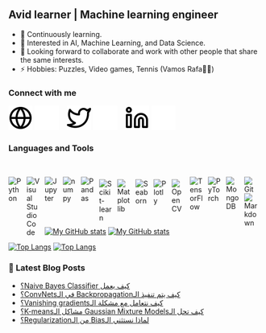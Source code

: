 ## Avid learner | Machine learning engineer

- 🔭 Continuously learning.
- 🌱 Interested in AI, Machine Learning, and Data Science.
- 👯 Looking forward to collaborate and work with other people that share the same interests.
- ⚡ Hobbies: Puzzles, Video games, Tennis (Vamos Rafa💪🏽)

### Connect with me
[![website](./img/globe-light.svg)](https://ahmad-zaki.github.io/#gh-light-mode-only)
[![website](./img/globe-dark.svg)](https://ahmad-zaki.github.io/#gh-dark-mode-only)
&nbsp;&nbsp;
[![website](./img/twitter-light.svg)](https://twitter.com/NotAhmadZaki#gh-light-mode-only)
[![website](./img/twitter-dark.svg)](https://twitter.com/NotAhmadZaki#gh-dark-mode-only)
&nbsp;&nbsp;
[![website](./img/linkedin-light.svg)](https://www.linkedin.com/in/ahmad-el-kholi/#gh-light-mode-only)
[![website](./img/linkedin-dark.svg)](https://www.linkedin.com/in/ahmad-el-kholi/#gh-dark-mode-only)
&nbsp;&nbsp;

### Languages and Tools
<br/>

<a href="https://www.python.org/"><img align="left" alt="Python" width="26px" src="https://cdn.jsdelivr.net/gh/devicons/devicon/icons/python/python-original.svg" style="padding-right:10px;" /></a>
<a href="https://code.visualstudio.com/"><img align="left" alt="Visual Studio Code" width="26px" src="https://cdn.jsdelivr.net/gh/devicons/devicon/icons/vscode/vscode-original.svg" style="padding-right:10px;" /></a>
<a href="https://jupyter.org/"><img align="left" alt="Jupyter" width="26px" src="https://cdn.jsdelivr.net/gh/devicons/devicon/icons/jupyter/jupyter-original.svg" style="padding-right:10px;" /></a>
<a href="https://numpy.org/"><img align="left" alt="numpy" width="26px" src="https://cdn.jsdelivr.net/gh/devicons/devicon/icons/numpy/numpy-original.svg" style="padding-right:10px;" /></a>
<a href="https://pandas.pydata.org/"><img align="left" alt="Pandas" width="26px" src="https://cdn.jsdelivr.net/gh/devicons/devicon/icons/pandas/pandas-original.svg" style="padding-right:10px;" /></a>
<a href="https://scikit-learn.org/"><img align="left" alt="Scikit-learn" width="26px" src="https://upload.wikimedia.org/wikipedia/commons/0/05/Scikit_learn_logo_small.svg" style="padding-right:10px;padding-top:5px;" /></a>
<a href="https://matplotlib.org/"><img align="left" alt="Matplotlib" width="26px" src="https://upload.wikimedia.org/wikipedia/commons/8/84/Matplotlib_icon.svg" style="padding-right:10px;padding-top:5px;" /></a>
<a href="https://seaborn.pydata.org/"><img align="left" alt="Seaborn" width="26px" src="https://seaborn.pydata.org/_images/logo-mark-lightbg.svg" style="padding-right:10px;padding-top:5px;" /></a>
<a href="https://plotly.com/"><img align="left" alt="Plotly" width="26px" src="https://symbols.getvecta.com/stencil_92/6_plotly-icon.1827440fa5.svg" style="padding-right:10px;padding-top:5px;" /></a>
<a href="https://opencv.org/"><img align="left" alt="OpenCV" width="26px" src="https://www.vectorlogo.zone/logos/opencv/opencv-icon.svg" style="padding-right:10px;padding-top:5px;" /></a>
<a href="https://www.tensorflow.org/"><img align="left" alt="TensorFlow" width="26px" src="https://cdn.jsdelivr.net/gh/devicons/devicon/icons/tensorflow/tensorflow-original.svg" style="padding-right:10px;" /></a>
<a href="https://pytorch.org/"><img align="left" alt="PyTorch" width="26px" src="https://upload.wikimedia.org/wikipedia/commons/1/10/PyTorch_logo_icon.svg" style="padding-right:10px;" /></a>
<a href="https://www.mongodb.com/"><img align="left" alt="MongoDB" width="26px" src="https://cdn.jsdelivr.net/gh/devicons/devicon/icons/mongodb/mongodb-original.svg" style="padding-right:10px;" /></a>
<a href="https://git-scm.com/"><img align="left" alt="Git" width="26px" src="https://cdn.jsdelivr.net/gh/devicons/devicon/icons/git/git-original.svg" style="padding-right:10px;" /></a>
<a href="https://daringfireball.net/projects/markdown/"><img align="left" alt="Markdown" width="26px" src="https://cdn.jsdelivr.net/gh/devicons/devicon/icons/markdown/markdown-original.svg" style="padding-right:10px;" /></a>

<br/>
<br/>

---

[![My GitHub stats](https://github-readme-stats.vercel.app/api?username=ahmad-zaki&show_icons=true&hide=prs&count_private=true&hide_border=true)](https://github.com/anuraghazra/github-readme-stats#gh-light-mode-only)
[![My GitHub stats](https://github-readme-stats.vercel.app/api?username=ahmad-zaki&show_icons=true&theme=tokyonight&hide=prs&count_private=true&hide_border=true)](https://github.com/anuraghazra/github-readme-stats#gh-dark-mode-only)

[![Top Langs](https://github-readme-stats.vercel.app/api/top-langs/?username=ahmad-zaki&langs_count=5&layout=compact&hide_border=true)](https://github.com/anuraghazra/github-readme-stats#gh-light-mode-only)
[![Top Langs](https://github-readme-stats.vercel.app/api/top-langs/?username=ahmad-zaki&langs_count=5&layout=compact&theme=tokyonight&hide_border=true)](https://github.com/anuraghazra/github-readme-stats#gh-dark-mode-only)

### 📕 Latest Blog Posts
<!-- BLOG-POST-LIST:START -->
- [؟Naive Bayes Classifier كيف يعمل](https://Ahmad-Zaki.github.io/%D9%83%D9%8A%D9%81-%D9%8A%D8%B9%D9%85%D9%84-naive-bayes-classifier/)
- [؟ConvNetsفي الـ Backpropagationكيف يتم تنفيذ الـ](https://Ahmad-Zaki.github.io/%D9%83%D9%8A%D9%81-%D9%8A%D8%AA%D9%85-%D8%A7%D9%84%D9%80backpropagation-%D9%81%D9%8A-%D8%A7%D9%84%D9%80covolutional-neural-networks/)
- [؟Vanishing gradientsكيف نتعامل مع مشكلة الـ](https://Ahmad-Zaki.github.io/%D9%83%D9%8A%D9%81-%D9%86%D8%AA%D8%B9%D8%A7%D9%85%D9%84-%D9%85%D8%B9-%D9%85%D8%B4%D9%83%D9%84%D8%A9-%D8%A7%D9%84%D9%80vanishing-gradients/)
- [؟K-meansمشاكل الـ Gaussian Mixture Modelsكيف تحل الـ](https://Ahmad-Zaki.github.io/%D9%83%D9%8A%D9%81-%D8%AA%D8%AD%D9%84-%D8%A7%D9%84%D9%80gaussian-mixture-models-%D9%85%D8%B4%D8%A7%D9%83%D9%84-%D8%A7%D9%84%D9%80k-means/)
- [؟Regularizationمن الـ Biasلماذا نستثني الـ](https://Ahmad-Zaki.github.io/%D9%84%D9%85%D8%A7%D8%B0%D8%A7-%D9%86%D8%B3%D8%AA%D8%AB%D9%86%D9%8A-%D8%A7%D9%84%D9%80bias-%D9%85%D9%86-%D8%A7%D9%84%D9%80regularization/)
<!-- BLOG-POST-LIST:END -->